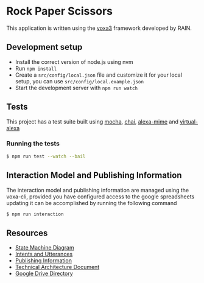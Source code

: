 # Rock Paper Scissors

This application is written using the [voxa3](https://github.com/mediarain/voxa) framework developed by RAIN.

## Development setup

- Install the correct version of node.js using nvm
- Run `npm install`
- Create a `src/config/local.json` file and customize it for your local setup, you can use `src/config/local.example.json`
- Start the development server with `npm run watch`

## Tests

This project has a test suite built using [mocha](https://mochajs.org/), [chai](https://www.chaijs.com/), [alexa-mime](https://www.npmjs.com/package/alexa-mime) and [virtual-alexa](https://www.npmjs.com/package/virtual-alexa)

### Running the tests

```sh
$ npm run test --watch --bail
```

## Interaction Model and Publishing Information

The interaction model and publishing information are managed using the voxa-cli, provided you have configured access to the google spreadsheets updating it can be accomplished by running the following command

```sh
$ npm run interaction
```

## Resources

- [State Machine Diagram](#)
- [Intents and Utterances](#)
- [Publishing Information](#)
- [Technical Architecture Document](#)
- [Google Drive Directory](#)
